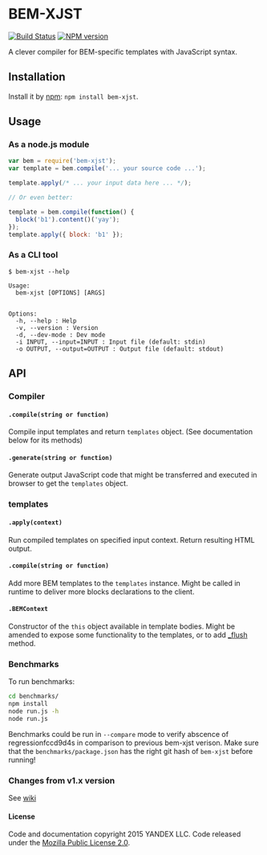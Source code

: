 # BEM-XJST
[![Build Status](https://secure.travis-ci.org/bem/bem-xjst.png)](http://travis-ci.org/bem/bem-xjst)
[![NPM version](https://badge.fury.io/js/bem-xjst.png)](http://badge.fury.io/js/bem-xjst)

A clever compiler for BEM-specific templates with JavaScript syntax.

## Installation

Install it by [npm](https://npmjs.org): `npm install bem-xjst`.

## Usage

### As a node.js module

```js
var bem = require('bem-xjst');
var template = bem.compile('... your source code ...');

template.apply(/* ... your input data here ... */);

// Or even better:

template = bem.compile(function() {
  block('b1').content()('yay');
});
template.apply({ block: 'b1' });
```

### As a CLI tool

```
$ bem-xjst --help

Usage:
  bem-xjst [OPTIONS] [ARGS]


Options:
  -h, --help : Help
  -v, --version : Version
  -d, --dev-mode : Dev mode
  -i INPUT, --input=INPUT : Input file (default: stdin)
  -o OUTPUT, --output=OUTPUT : Output file (default: stdout)
```

## API

### Compiler

#### `.compile(string or function)`

Compile input templates and return `templates` object.
(See documentation below for its methods)

#### `.generate(string or function)`

Generate output JavaScript code that might be transferred and executed in
browser to get the `templates` object.

### templates

#### `.apply(context)`

Run compiled templates on specified input context. Return resulting HTML output.

#### `.compile(string or function)`

Add more BEM templates to the `templates` instance. Might be called in runtime
to deliver more blocks declarations to the client.

#### `.BEMContext`

Constructor of the `this` object available in template bodies. Might be amended
to expose some functionality to the templates, or to add [_flush][1] method.

### Benchmarks

To run benchmarks:

```bash
cd benchmarks/
npm install
node run.js -h
node run.js
```

Benchmarks could be run in `--compare` mode to verify abscence of regressionfccd9d4s
in comparison to previous bem-xjst verison. Make sure that the
`benchmarks/package.json` has the right git hash of `bem-xjst` before running!

### Changes from v1.x version

See [wiki][0]

#### License

Code and documentation copyright 2015 YANDEX LLC. Code released under the
[Mozilla Public License 2.0](LICENSE.txt).

[0]: https://github.com/bem/bem-xjst/wiki/Notable-changes-between-bem-xjst@1.x-and-bem-xjst@2.x
[1]: https://github.com/bem/bem-xjst/wiki/Notable-changes-between-bem-xjst@1.x-and-bem-xjst@2.x#this_str-is-gone
